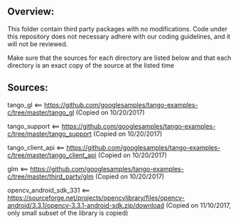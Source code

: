 Overview:
---------

This folder contain third party packages with no modifications. Code under this repository does not necessary adhere with our coding guidelines, and it will not be reviewed.

Make sure that the sources for each directory are listed below and that each directory is an exact copy of the source at the listed time

Sources:
--------

tango_gl <== https://github.com/googlesamples/tango-examples-c/tree/master/tango_gl (Copied on 10/20/2017)

tango_support <== https://github.com/googlesamples/tango-examples-c/tree/master/tango_support (Copied on 10/20/2017)

tango_client_api <== https://github.com/googlesamples/tango-examples-c/tree/master/tango_client_api (Copied on 10/20/2017)

glm <== https://github.com/googlesamples/tango-examples-c/tree/master/third_party/glm (Copied on 10/20/2017)

opencv_android_sdk_331 <== https://sourceforge.net/projects/opencvlibrary/files/opencv-android/3.3.1/opencv-3.3.1-android-sdk.zip/download (Copied on 11/10/2017, only small subset of the library is copied)
